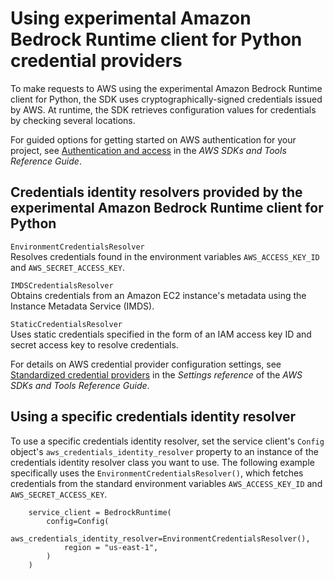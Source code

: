 # Using experimental Amazon Bedrock Runtime client for Python credential providers<a name="credential-providers"></a>

To make requests to AWS using the experimental Amazon Bedrock Runtime client for Python, the SDK uses cryptographically\-signed credentials issued by AWS\. At runtime, the SDK retrieves configuration values for credentials by checking several locations\.

For guided options for getting started on AWS authentication for your project, see [Authentication and access](https://docs.aws.amazon.com/sdkref/latest/guide/access.html) in the *AWS SDKs and Tools Reference Guide*\.

## Credentials identity resolvers provided by the experimental Amazon Bedrock Runtime client for Python<a name="credproviders-available-credential-providers"></a>

`EnvironmentCredentialsResolver`  
Resolves credentials found in the environment variables `AWS_ACCESS_KEY_ID` and `AWS_SECRET_ACCESS_KEY`\.

`IMDSCredentialsResolver`  
Obtains credentials from an Amazon EC2 instance's metadata using the Instance Metadata Service \(IMDS\)\.

`StaticCredentialsResolver`  
Uses static credentials specified in the form of an IAM access key ID and secret access key to resolve credentials\.

For details on AWS credential provider configuration settings, see [Standardized credential providers](https://docs.aws.amazon.com/sdkref/latest/guide/standardized-credentials.html) in the *Settings reference* of the *AWS SDKs and Tools Reference Guide*\.

## Using a specific credentials identity resolver<a name="credproviders-specific-provider-resolver"></a>

To use a specific credentials identity resolver, set the service client's `Config` object's `aws_credentials_identity_resolver` property to an instance of the credentials identity resolver class you want to use\. The following example specifically uses the `EnvironmentCredentialsResolver()`, which fetches credentials from the standard environment variables `AWS_ACCESS_KEY_ID` and `AWS_SECRET_ACCESS_KEY`\.

```
    service_client = BedrockRuntime(
        config=Config(
            aws_credentials_identity_resolver=EnvironmentCredentialsResolver(),
            region = "us-east-1",
        )
    )
```
